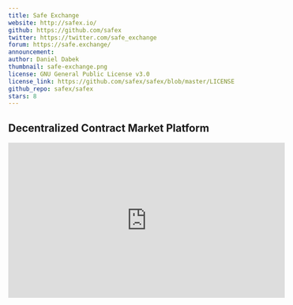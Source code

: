 ```yaml
---
title: Safe Exchange
website: http://safex.io/
github: https://github.com/safex
twitter: https://twitter.com/safe_exchange
forum: https://safe.exchange/
announcement:
author: Daniel Dabek
thumbnail: safe-exchange.png
license: GNU General Public License v3.0
license_link: https://github.com/safex/safex/blob/master/LICENSE
github_repo: safex/safex
stars: 8
---
```


## Decentralized Contract Market Platform

<iframe width="560" height="315" src="https://www.youtube.com/embed/ZMoMDSCKWSs" frameborder="0" allowfullscreen></iframe>
